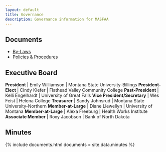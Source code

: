 ```yaml
---
layout: default
title: Governance
description: Governance information for MASFAA
---
```


## Documents

* [By-Laws](bylaws/)
* [Policies & Procedures](policies/)

## Executive Board

**President**                | Emily Williamson | Montana State University-Billings
**President-Elect**          | Cindy Kiefer     | Flathead Valley Community College
**Past-President**           | Kelli Engelhardt | University of Great Falls
**Vice President/Secretary** | Wes Feist        | Helena College
**Treasurer**                | Sandy Johnsrud   | Montana State University-Northern
**Member-at-Large**          | Diane Llewellyn  | University of Montana
**Member-at-Large**          | Alexa Freeburg   | Health Works Institute
**Associate Member**         | Roxy Jacobson    | Bank of North Dakota

## Minutes

{% include documents.html documents = site.data.minutes %}

